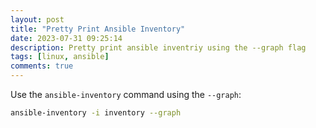 ```yaml
---
layout: post
title: "Pretty Print Ansible Inventory"
date: 2023-07-31 09:25:14
description: Pretty print ansible inventriy using the --graph flag
tags: [linux, ansible]
comments: true
---
```


Use the `ansible-inventory` command using the `--graph`:
```bash
ansible-inventory -i inventory --graph
```

